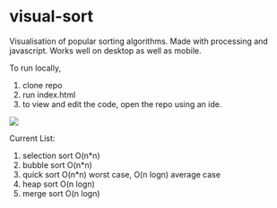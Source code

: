 # visual-sort
Visualisation of popular sorting algorithms. Made with processing and javascript. Works well on desktop as well as mobile. 

To run locally,
1. clone repo
2. run index.html
3. to view and edit the code, open the repo using an ide.

![](mergedemo.gif)

Current List:
1. selection sort O(n*n)
2. bubble sort O(n*n)
3. quick sort O(n*n) worst case, O(n logn) average case
4. heap sort O(n logn)
5. merge sort O(n logn)



